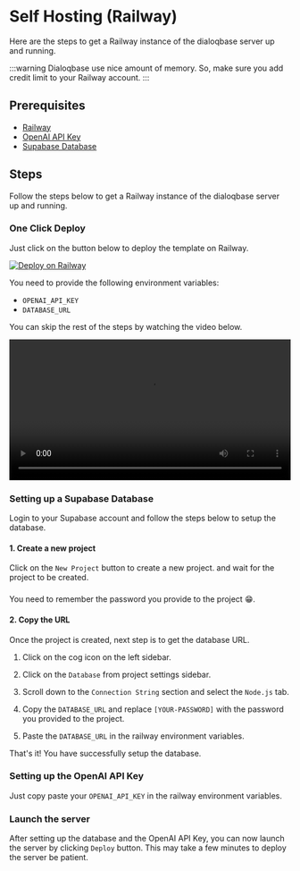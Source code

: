 # Self Hosting (Railway)

Here are the steps to get a Railway instance of the dialoqbase server up and running.

:::warning
Dialoqbase use nice amount of memory. So, make sure you add credit limit to your Railway account.
:::


## Prerequisites

- [Railway](https://railway.app/)
- [OpenAI API Key](https://platform.openai.com/account/api-keys)
- [Supabase Database](https://supabase.com/)

## Steps

Follow the steps below to get a Railway instance of the dialoqbase server up and running.

### One Click Deploy

Just click on the button below to deploy the template on Railway.

[![Deploy on Railway](https://railway.app/button.svg)](https://railway.app/template/TXdjD7?referralCode=olbszX)

You need to provide the following environment variables:

- `OPENAI_API_KEY`
- `DATABASE_URL`


You can skip the rest of the steps by watching the video below.

<video src="https://video.twimg.com/ext_tw_video/1668206930240864256/pu/vid/1354x720/vL4jyYEHTANSaxpF.mp4" controls="controls" style="width: 100%;"></video>

### Setting up a Supabase Database

Login to your Supabase account and follow the steps below to setup the database.

#### 1. Create a new project

Click on the `New Project` button to create a new project. and wait for the project to be created.

<div class="tip custom-block" style="padding-top: 8px">
You need to remember the password you provide to the project 😁.
</div>


#### 2. Copy the URL

Once the project is created, next step is to get the database URL.

1. Click on the cog icon on the left sidebar.

2. Click on the `Database`  from project settings sidebar.

3. Scroll down to the `Connection String` section and select the `Node.js` tab.

4. Copy the `DATABASE_URL` and replace `[YOUR-PASSWORD]` with the password you provided to the project.

5. Paste the `DATABASE_URL` in the railway environment variables. 



That's it! You have successfully setup the database.


### Setting up the OpenAI API Key

Just copy paste your `OPENAI_API_KEY` in the railway environment variables.


### Launch the server

After setting up the database and the OpenAI API Key, you can now launch the server by clicking `Deploy` button. This may take a few minutes to deploy the server be patient.